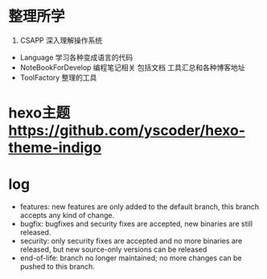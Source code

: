 # 整理所学

1. CSAPP		深入理解操作系统
* Language	学习各种变成语言的代码
* NoteBookForDevelop 编程笔记相关 包括文档 工具汇总和各种博客地址
* ToolFactory	整理的工具

# hexo主题 https://github.com/yscoder/hexo-theme-indigo
# log

* features:	new features are only added to the default branch, this branch accepts any kind of change.
* bugfix:	bugfixes and security fixes are accepted, new binaries are still released.
* security:	only security fixes are accepted and no more binaries are released, but new source-only versions can be released
* end-of-life:	branch no longer maintained; no more changes can be pushed to this branch.
